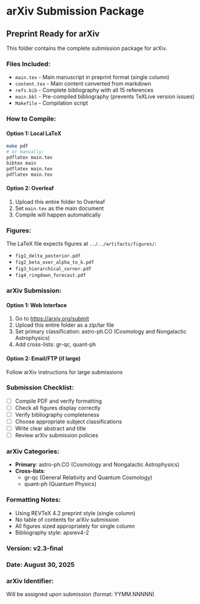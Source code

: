 # arXiv Submission Package

## Preprint Ready for arXiv

This folder contains the complete submission package for arXiv.

### Files Included:
- `main.tex` - Main manuscript in preprint format (single column)
- `content.tex` - Main content converted from markdown
- `refs.bib` - Complete bibliography with all 15 references
- `main.bbl` - Pre-compiled bibliography (prevents TeXLive version issues)
- `Makefile` - Compilation script

### How to Compile:

#### Option 1: Local LaTeX
```bash
make pdf
# or manually:
pdflatex main.tex
bibtex main
pdflatex main.tex
pdflatex main.tex
```

#### Option 2: Overleaf
1. Upload this entire folder to Overleaf
2. Set `main.tex` as the main document
3. Compile will happen automatically

### Figures:
The LaTeX file expects figures at `../../artifacts/figures/`:
- `fig1_delta_posterior.pdf`
- `fig2_beta_over_alpha_to_k.pdf`
- `fig3_hierarchical_corner.pdf`
- `fig4_ringdown_forecast.pdf`

### arXiv Submission:

#### Option 1: Web Interface
1. Go to https://arxiv.org/submit
2. Upload this entire folder as a zip/tar file
3. Set primary classification: astro-ph.CO (Cosmology and Nongalactic Astrophysics)
4. Add cross-lists: gr-qc, quant-ph

#### Option 2: Email/FTP (if large)
Follow arXiv instructions for large submissions

### Submission Checklist:
- [ ] Compile PDF and verify formatting
- [ ] Check all figures display correctly
- [ ] Verify bibliography completeness
- [ ] Choose appropriate subject classifications
- [ ] Write clear abstract and title
- [ ] Review arXiv submission policies

### arXiv Categories:
- **Primary**: astro-ph.CO (Cosmology and Nongalactic Astrophysics)
- **Cross-lists**: 
  - gr-qc (General Relativity and Quantum Cosmology)
  - quant-ph (Quantum Physics)

### Formatting Notes:
- Using REVTeX 4.2 preprint style (single column)
- No table of contents for arXiv submission
- All figures sized appropriately for single column
- Bibliography style: apsrev4-2

### Version: v2.3-final
### Date: August 30, 2025

### arXiv Identifier:
Will be assigned upon submission (format: YYMM.NNNNN)